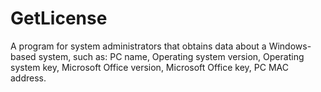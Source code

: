 # GetLicense
A program for system administrators that obtains data about a Windows-based system, such as: PC name, Operating system version, Operating system key, Microsoft Office version, Microsoft Office key, PC MAC address.
